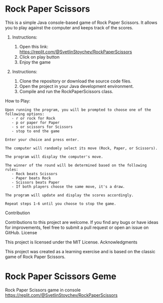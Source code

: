 # Rock Paper Scissors

This is a simple Java console-based game of Rock Paper Scissors. It allows you to play against the computer and keeps track of the scores.
1. Instructions:
     1. Open this link: https://replit.com/@SvetlinStoychev/RockPaperScissors
     2. Click on play button
     3. Enjoy the game
     
2. Instructions:
     1. Clone the repository or download the source code files.
     2. Open the project in your Java development environment.
     3. Compile and run the RockPaperScissors class.

How to Play:

    Upon running the program, you will be prompted to choose one of the following options:
       - r or rock for Rock
       - p or paper for Paper
       - s or scissors for Scissors
       - stop to end the game

    Enter your choice and press enter.

    The computer will randomly select its move (Rock, Paper, or Scissors).

    The program will display the computer's move.

    The winner of the round will be determined based on the following rules:
       - Rock beats Scissors
       - Paper beats Rock
       - Scissors beats Paper
       - If both players choose the same move, it's a draw.

    The program will update and display the scores accordingly.

    Repeat steps 1-6 until you choose to stop the game.

Contribution

Contributions to this project are welcome. If you find any bugs or have ideas for improvements, feel free to submit a pull request or open an issue on GitHub.
License

This project is licensed under the MIT License.
Acknowledgments

This project was created as a learning exercise and is based on the classic game of Rock Paper Scissors.


# Rock Paper Scissors Geme
Rock Paper Scissors game in console
https://replit.com/@SvetlinStoychev/RockPaperScissors
